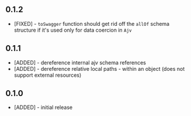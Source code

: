 ## 0.1.2

* [FIXED] - `toSwagger` function should get rid off the `allOf` schema structure if it's used only for data coercion in `Ajv`

## 0.1.1

* [ADDED] - dereference internal ajv schema references
* [ADDED] - dereference relative local paths - within an object (does not support external resources)

## 0.1.0

* [ADDED] - initial release
